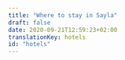 ```yaml
---
title: "Where to stay in Sayla"
draft: false
date: 2020-09-21T12:59:23+02:00
translationKey: hotels
id: "hotels"
---
```

